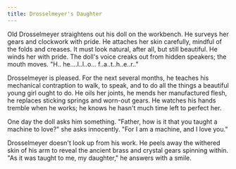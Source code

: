 ```yaml
---
title: Drosselmeyer's Daughter
---
```


Old Drosselmeyer straightens out his doll on the workbench.  He surveys her gears and clockwork with pride.  He attaches her skin carefully, mindful of the folds and creases.  It must look natural, after all, but still beautiful.  He winds her with pride.  The doll's voice creaks out from hidden speakers; the mouth moves.  "H.. he....l..l..o... f..a..t..h..e..r.."

Drosselmeyer is pleased.  For the next several months, he teaches his mechanical contraption to walk, to speak, and to do all the things a beautiful young girl ought to do.  He oils her joints, he mends her manufactured flesh, he replaces sticking springs and worn-out gears.  He watches his hands tremble when he works; he knows he hasn't much time left to perfect her.

One day the doll asks him something.  "Father, how is it that you taught a machine to love?" she asks innocently.  "For I am a machine, and I love you."

Drosselmeyer doesn't look up from his work.  He peels away the withered skin of his arm to reveal the ancient brass and crystal gears spinning within.  "As it was taught to me, my daughter," he answers with a smile.
